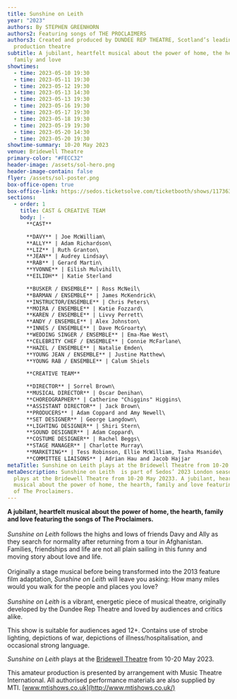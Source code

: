 ```yaml
---
title: Sunshine on Leith
year: "2023"
authors: By STEPHEN GREENHORN
authors2: Featuring songs of THE PROCLAIMERS
authors3: Created and produced by DUNDEE REP THEATRE, Scotland’s leading
  production theatre
subtitle: A jubilant, heartfelt musical about the power of home, the hearth,
  family and love
showtimes:
  - time: 2023-05-10 19:30
  - time: 2023-05-11 19:30
  - time: 2023-05-12 19:30
  - time: 2023-05-13 14:30
  - time: 2023-05-13 19:30
  - time: 2023-05-16 19:30
  - time: 2023-05-17 19:30
  - time: 2023-05-18 19:30
  - time: 2023-05-19 19:30
  - time: 2023-05-20 14:30
  - time: 2023-05-20 19:30
showtime-summary: 10-20 May 2023
venue: Bridewell Theatre
primary-color: "#FECC32"
header-image: /assets/sol-hero.png
header-image-contain: false
flyer: /assets/sol-poster.png
box-office-open: true
box-office-link: https://sedos.ticketsolve.com/ticketbooth/shows/1173636617
sections:
  - order: 1
    title: CAST & CREATIVE TEAM
    body: |-
      **CAST**

      **DAVY** | Joe McWilliam\
      **ALLY** | Adam Richardson\
      **LIZ** | Ruth Granton\
      **JEAN** | Audrey Lindsay\
      **RAB** | Gerard Martin\
      **YVONNE** | Eilish Mulvihill\
      **EILIDH** | Katie Sterland

      **BUSKER / ENSEMBLE** | Ross McNeil\
      **BARMAN / ENSEMBLE** | James McKendrick\
      **INSTRUCTOR/ENSEMBLE** | Chris Peters\
      **MOIRA / ENSEMBLE** | Katie Fozzard\
      **KAREN / ENSEMBLE** | Livvy Perrett\
      **ANDY / ENSEMBLE** | Alex Johnston\
      **INNES / ENSEMBLE** | Dave McGroarty\
      **WEDDING SINGER / ENSEMBLE** | Ema-Mae West\
      **CELEBRITY CHEF / ENSEMBLE** | Connie McFarlane\
      **HAZEL / ENSEMBLE** | Natalie Emden\
      **YOUNG JEAN / ENSEMBLE** | Justine Matthew\
      **YOUNG RAB / ENSEMBLE** | Calum Shiels

      **CREATIVE TEAM**

      **DIRECTOR** | Sorrel Brown\
      **MUSICAL DIRECTOR** | Oscar Denihan\
      **CHOREOGRAPHER** | Catherine "Chiggins" Higgins\
      **ASSISTANT DIRECTOR** | Jack Brown\
      **PRODUCERS** | Adam Coppard and Amy Newell\
      **SET DESIGNER** | George Langdown\
      **LIGHTING DESIGNER** | Shiri Stern\
      **SOUND DESIGNER** | Adam Coppard\
      **COSTUME DESIGNER** | Rachel Beggs\
      **STAGE MANAGER** | Charlotte Murray\
      **MARKETING** | Tess Robinson, Ellie McWilliam, Tasha Msanide\
      **COMMITTEE LIAISONS** | Adrian Hau and Jacob Hajjar
metaTitle: Sunshine on Leith plays at the Bridewell Theatre from 10-20 May 2023
metaDescription: Sunshine on Leith  is part of Sedos’ 2023 London season and
  plays at the Bridewell Theatre from 10-20 May 20233. A jubilant, heartfelt
  musical about the power of home, the hearth, family and love featuring songs
  of The Proclaimers.
---
```

**A jubilant, heartfelt musical about the power of home, the hearth, family and love featuring the songs of The Proclaimers.**\
\
*Sunshine on Leith* follows the highs and lows of friends Davy and Ally as they search for normality after returning from a tour in Afghanistan. Families, friendships and life are not all plain sailing in this funny and moving story about love and life.\
\
Originally a stage musical before being transformed into the 2013 feature film adaptation, *Sunshine on Leith* will leave you asking: How many miles would you walk for the people and places you love?\
\
*Sunshine on Leith* is a vibrant, energetic piece of musical theatre, originally developed by the Dundee Rep Theatre and loved by audiences and critics alike.

This show is suitable for audiences aged 12+. Contains use of strobe lighting, depictions of war, depictions of illness/hospitalisation, and occasional strong language.

*Sunshine on Leith* plays at the [Bridewell Theatre](https://sedos.co.uk/venues/bridewell) from 10-20 May 2023. 

This amateur production is presented by arrangement with Music Theatre International. All authorised performance materials are also supplied by MTI. [www.mtishows.co.uk](http://www.mtishows.co.uk/)